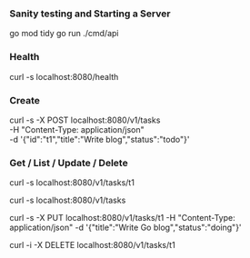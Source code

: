 ### Sanity testing and Starting a Server
go mod tidy
go run ./cmd/api

### Health
curl -s localhost:8080/health

### Create
curl -s -X POST localhost:8080/v1/tasks \
  -H "Content-Type: application/json" \
  -d '{"id":"t1","title":"Write blog","status":"todo"}'

### Get / List / Update / Delete
curl -s localhost:8080/v1/tasks/t1

curl -s localhost:8080/v1/tasks

curl -s -X PUT localhost:8080/v1/tasks/t1 -H "Content-Type: application/json" -d '{"title":"Write Go blog","status":"doing"}'

curl -i -X DELETE localhost:8080/v1/tasks/t1
